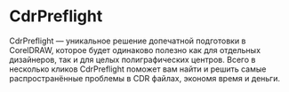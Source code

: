 CdrPreflight
=======

CdrPreflight — уникальное решение допечатной подготовки в CorelDRAW, которое будет одинаково полезно как для отдельных дизайнеров, так и для целых полиграфических центров. Всего в несколько кликов CdrPreflight поможет вам найти и решить самые распространённые проблемы в CDR файлах, экономя время и деньги.
